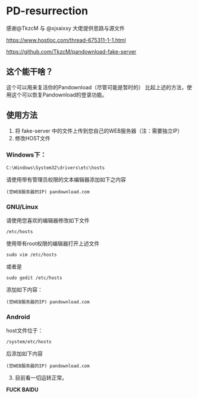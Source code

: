 # PD-resurrection
感谢@TkzcM 与 @xjxaixxy 大佬提供思路与源文件

https://www.hostloc.com/thread-675311-1-1.html

https://github.com/TkzcM/pandownload-fake-server

## 这个能干啥？

这个可以用来复活你的Pandownload（尽管可能是暂时的）
比起上述的方法，使用这个可以恢复Pandownload的登录功能。

## 使用方法

1. 将 fake-server 中的文件上传到您自己的WEB服务器（注：需要独立IP）
2. 修改HOST文件
### Windows下：

```
C:\Windows\System32\drivers\etc\hosts
```

请使用带有管理员权限的文本编辑器添加如下之内容

```
(您WEB服务器的IP) pandownload.com
```

### GNU/Linux

请使用您喜欢的编辑器修改如下文件

```
/etc/hosts
```

使用带有root权限的编辑器打开上述文件

```
sudo vim /etc/hosts
```

或者是

```
sudo gedit /etc/hosts
```

添加如下内容：

```
(您WEB服务器的IP) pandownload.com
```

### Android
host文件位于：

```
/system/etc/hosts
```

后添加如下内容

```
(您WEB服务器的IP) pandownload.com
```

3. 目前看一切运转正常。

**FUCK BAIDU**
